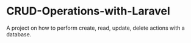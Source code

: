 # CRUD-Operations-with-Laravel
A project on how to perform create, read, update, delete actions with a database.
